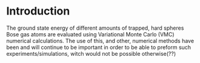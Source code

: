 # Introduction

The ground state energy of different amounts of trapped, hard spheres Bose gas atoms are evaluated using Variational Monte Carlo (VMC) numerical calculations. The use of this, and other, numerical methods have been and will continue to be important in order to be able to preform such experiments/simulations, witch would not be possible otherwise(??)






